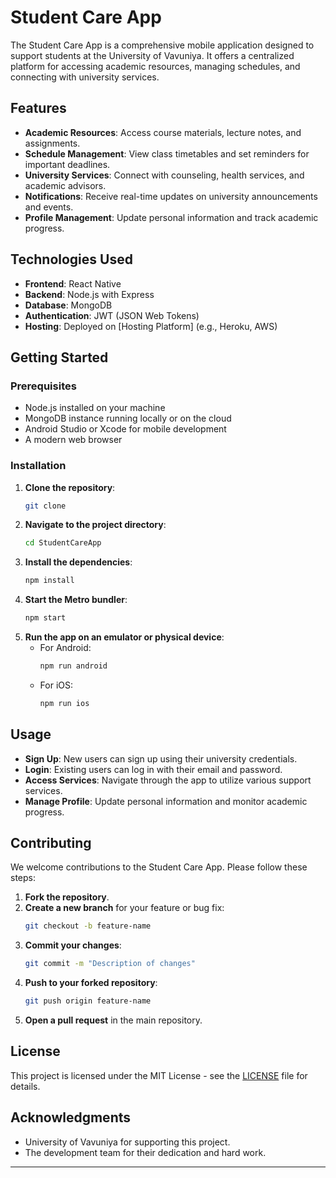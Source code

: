 # Student Care App 

The Student Care App is a comprehensive mobile application designed to support students at the University of Vavuniya. It offers a centralized platform for accessing academic resources, managing schedules, and connecting with university services.

## Features

- **Academic Resources**: Access course materials, lecture notes, and assignments.
- **Schedule Management**: View class timetables and set reminders for important deadlines.
- **University Services**: Connect with counseling, health services, and academic advisors.
- **Notifications**: Receive real-time updates on university announcements and events.
- **Profile Management**: Update personal information and track academic progress.

## Technologies Used

- **Frontend**: React Native
- **Backend**: Node.js with Express
- **Database**: MongoDB
- **Authentication**: JWT (JSON Web Tokens)
- **Hosting**: Deployed on [Hosting Platform] (e.g., Heroku, AWS)

## Getting Started

### Prerequisites

- Node.js installed on your machine
- MongoDB instance running locally or on the cloud
- Android Studio or Xcode for mobile development
- A modern web browser

### Installation

1. **Clone the repository**:
   ```bash
   git clone
   ```
2. **Navigate to the project directory**:
   ```bash
   cd StudentCareApp
   ```
3. **Install the dependencies**:
   ```bash
   npm install
   ```
4. **Start the Metro bundler**:
   ```bash
   npm start
   ```
5. **Run the app on an emulator or physical device**:
   - For Android:
     ```bash
     npm run android
     ```
   - For iOS:
     ```bash
     npm run ios
     ```

## Usage

- **Sign Up**: New users can sign up using their university credentials.
- **Login**: Existing users can log in with their email and password.
- **Access Services**: Navigate through the app to utilize various support services.
- **Manage Profile**: Update personal information and monitor academic progress.

## Contributing

We welcome contributions to the Student Care App. Please follow these steps:

1. **Fork the repository**.
2. **Create a new branch** for your feature or bug fix:
   ```bash
   git checkout -b feature-name
   ```
3. **Commit your changes**:
   ```bash
   git commit -m "Description of changes"
   ```
4. **Push to your forked repository**:
   ```bash
   git push origin feature-name
   ```
5. **Open a pull request** in the main repository.

## License

This project is licensed under the MIT License - see the [LICENSE](LICENSE) file for details.

## Acknowledgments

- University of Vavuniya for supporting this project.
- The development team for their dedication and hard work.

---

